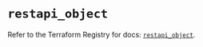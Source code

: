 # `restapi_object`

Refer to the Terraform Registry for docs: [`restapi_object`](https://registry.terraform.io/providers/mastercard/restapi/2.0.1/docs/resources/object).
